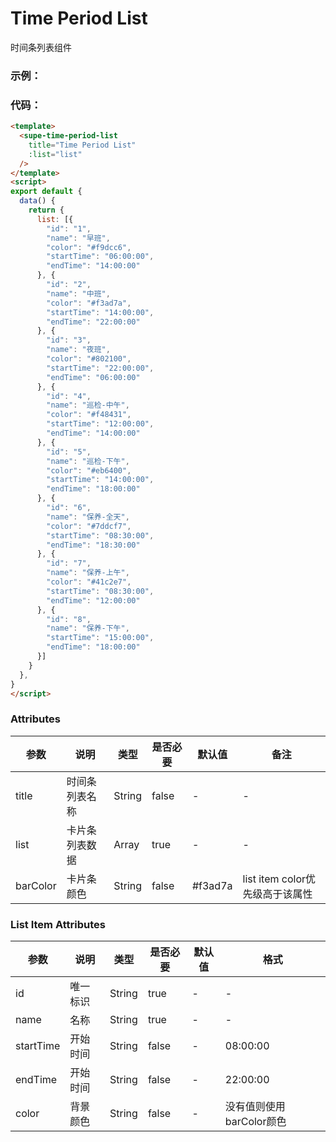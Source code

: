 # Time Period List

时间条列表组件

### 示例：

<time-period-list
    title="Time Period List"
    :list='[{
        "id": "1",
        "name": "早班",
        "color": "#f9dcc6",
        "startTime": "06:00:00",
        "endTime": "14:00:00"
    }, {
        "id": "2",
        "name": "中班",
        "color": "#f3ad7a",
        "startTime": "14:00:00",
        "endTime": "22:00:00"
    }, {
        "id": "3",
        "name": "夜班",
        "color": "#802100",
        "startTime": "22:00:00",
        "endTime": "06:00:00"
    }, {
        "id": "4",
        "name": "巡检-中午",
        "color": "#f48431",
        "startTime": "12:00:00",
        "endTime": "14:00:00"
    }, {
        "id": "5",
        "name": "巡检-下午",
        "color": "#eb6400",
        "startTime": "14:00:00",
        "endTime": "18:00:00"
    }, {
        "id": "6",
        "name": "保养-全天",
        "color": "#7ddcf7",
        "startTime": "08:30:00",
        "endTime": "18:30:00"
    }, {
        "id": "7",
        "name": "保养-上午",
        "color": "#41c2e7",
        "startTime": "08:30:00",
        "endTime": "12:00:00"
    }, {
        "id": "8",
        "name": "保养-下午",
        "startTime": "15:00:00",
        "endTime": "18:00:00"
    }]'
  />

### 代码：

```html
<template>
  <supe-time-period-list
    title="Time Period List"
    :list="list"
  />
</template>
<script>
export default {
  data() {
    return {
      list: [{
        "id": "1",
        "name": "早班",
        "color": "#f9dcc6",
        "startTime": "06:00:00",
        "endTime": "14:00:00"
      }, {
        "id": "2",
        "name": "中班",
        "color": "#f3ad7a",
        "startTime": "14:00:00",
        "endTime": "22:00:00"
      }, {
        "id": "3",
        "name": "夜班",
        "color": "#802100",
        "startTime": "22:00:00",
        "endTime": "06:00:00"
      }, {
        "id": "4",
        "name": "巡检-中午",
        "color": "#f48431",
        "startTime": "12:00:00",
        "endTime": "14:00:00"
      }, {
        "id": "5",
        "name": "巡检-下午",
        "color": "#eb6400",
        "startTime": "14:00:00",
        "endTime": "18:00:00"
      }, {
        "id": "6",
        "name": "保养-全天",
        "color": "#7ddcf7",
        "startTime": "08:30:00",
        "endTime": "18:30:00"
      }, {
        "id": "7",
        "name": "保养-上午",
        "color": "#41c2e7",
        "startTime": "08:30:00",
        "endTime": "12:00:00"
      }, {
        "id": "8",
        "name": "保养-下午",
        "startTime": "15:00:00",
        "endTime": "18:00:00"
      }]
    }
  },
}
</script>
```

### Attributes

| 参数      | 说明         | 类型        | 是否必要 | 默认值 | 备注 |
| --------- | ------------ | ----------- | ------ | ----- | ----- |
| title     | 时间条列表名称   | String    | false |  -  |  -  |
| list      | 卡片条列表数据   | Array     | true  |  -  |  -  |
| barColor  | 卡片条颜色      | String     | false |  #f3ad7a | list item color优先级高于该属性 |

### List Item Attributes
| 参数      | 说明         | 类型        | 是否必要 | 默认值 | 格式  |
| --------- | ------------ | ----------- | ------ | ----- | ----- |
| id         | 唯一标识     | String      | true    | -    | -    |
| name       | 名称         | String      | true    | -    | -    |
| startTime  | 开始时间     | String       | false    | -   | 08:00:00 |
| endTime    | 开始时间     | String       | false    | -   | 22:00:00 |
| color      | 背景颜色     | String       | false    | - | 没有值则使用barColor颜色 |
